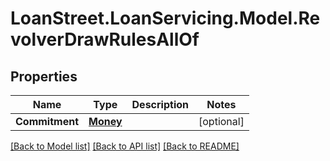 # LoanStreet.LoanServicing.Model.RevolverDrawRulesAllOf
## Properties

Name | Type | Description | Notes
------------ | ------------- | ------------- | -------------
**Commitment** | [**Money**](Money.md) |  | [optional] 

[[Back to Model list]](../README.md#documentation-for-models) [[Back to API list]](../README.md#documentation-for-api-endpoints) [[Back to README]](../README.md)

